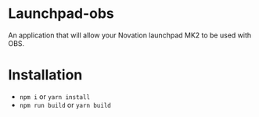 # Launchpad-obs
An application that will allow your Novation launchpad MK2 to be used with OBS.

# Installation
+ `npm i` or `yarn install`
+ `npm run build` or `yarn build`

